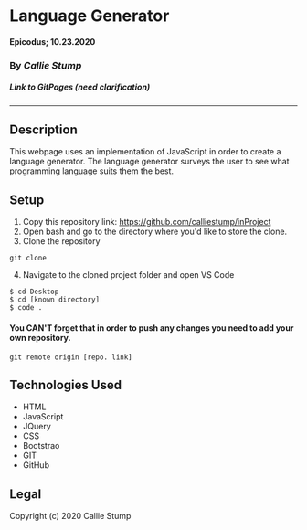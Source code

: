 # Language Generator

#### **Epicodus; 10.23.2020**

### By _Callie Stump_

##### Link to GitPages (need clarification)
---
## **Description**
This webpage uses an implementation of JavaScript in order to create a language generator. The language generator surveys the user to see what programming language suits them the best.

## **Setup**
1. Copy this repository link: https://github.com/calliestump/inProject
2. Open bash and go to the directory where you'd like to store the clone.
3. Clone the repository
```
git clone 
```
4. Navigate to the cloned project folder and open VS Code
```
$ cd Desktop
$ cd [known directory]
$ code .
```
#### You CAN'T forget that in order to push any changes you need to add your own repository.
```
git remote origin [repo. link]
```
## **Technologies Used**
* HTML
* JavaScript
* JQuery
* CSS
* Bootstrao
* GIT
* GitHub

## Legal
Copyright (c) 2020 Callie Stump